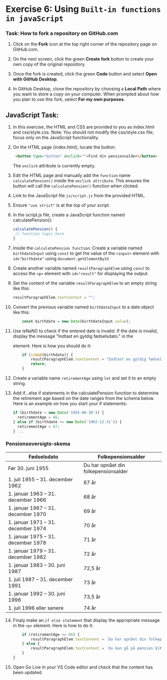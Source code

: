 # Exercise 6: Using `Built-in functions in javaScript`


### Task: How to fork a repository on GitHub.com

1. Click on the **Fork** icon at the top right corner of the repository page on GitHub.com.

2. On the next screen, click the green **Create fork** button to create your own copy of the original repository.

3. Once the fork is created, click the green **Code** button and select **Open with GitHub Desktop**.

4. In GitHub Desktop, clone the repository by choosing a **Local Path** where you want to store a copy on your computer. When prompted about how you plan to use this fork, select **For my own purposes**.


## JavaScript Task:

1. In this exercise, the HTML and CSS are provided to you as index.html and css/style.css.
Note: You should not modify the css/style.css file; focus only on the JavaScript functionality.


2. On the HTML page (index.html), locate the button:
   ```html
    <button type="button" onclick="">Find din pensionsalder</button>
   ```
   The `onclick` attribute is currently empty.

3. Edit the HTML page and manually add the `function` name `calculatePension()` inside the `onclick attribute`.
This ensures the button will call the `calculatePension()` function when clicked. 

4. Link to the JavaScript file `js/script.js` from the provided HTML.

5. Ensure `"use strict"` is at the top of your script.

6. In the script.js file, create a JavaScript function named calculatePension():
   ```javaScript
   calculatePension() {
    // function logic here
   }
   ``` 

7. Inside the `calculatePension function`:
Create a variable named `birthdateInput` using `const` to get the value of the `<input>` element with `id="birthdate"` using `document.getElementById`

8. Create another variable named `resultParagraphElem` using `const` to access the `<p>` element with `id="result"` for displaying the output.

9. Set the content of the variable `resultParagraphElem` to an empty string like this:
    ```javaScript
    resultParagraphElem.textContent = "";
    ```
10. Convert the previous variable named `birthdateInput` to a date object like this:
    ```javaScript
        const birthdate = new Date(birthdateInput.value);
    ```

11. Use isNaN() to check if the entered date is invalid.
If the date is invalid, display the message "Indtast en gyldig fødselsdato." in the <p> element. Here is how you should do it:
    ```javaScript
        if (isNaN(birthdate)) {
            resultParagraphElem.textContent = "Indtast en gyldig fødselsdato.";
            return;
        }
    ```

12. Create a variable name `retirementAge` using `let` and set it to an empty string.

13. Add if...else if statements in the calculatePension function to determine the retirement age based on the date ranges from the schema below.
Here is an example on how you start your if statements:
    ```javaScript
    if (birthdate < new Date('1955-06-30')) {
      retirementAge = 66;
    } else if (birthdate <= new Date('1962-12-31')) {
      retirementAge = 67;
    } ...
    ```


### Pensionsoversigts-skema

| Fødselsdato                        | Folkepensionsalder |
|------------------------------------|--------------------|
| Før 30. juni 1955                  | Du har opnået din folkepensionsalder |
| 1. juli 1955 – 31. december 1962   | 67 år              |
| 1. januar 1963 – 31. december 1966 | 68 år              |
| 1. januar 1967 – 31. december 1970 | 69 år              |
| 1. januar 1971 – 31. december 1974 | 70 år              |
| 1. januar 1975 – 31. december 1978 | 71 år              |
| 1. januar 1979 – 31. december 1982 | 72 år              |
| 1. januar 1983 – 30. juni 1987     | 72,5 år            |
| 1. juli 1987 – 31. december 1991   | 73 år              |
| 1. januar 1992 – 30. juni 1996     | 73,5 år            |
| 1. juli 1996 eller senere          | 74 år              |



14. Finaly make an `if else statement` that display the appropriate message in the `<p>` element. Here is how to do it:
    ```javaScript 
        if (retirementAge <= 66) {
            resultParagraphElem.textContent = `Du har opnået din folkepensionsalder.`;
        } else {
            resultParagraphElem.textContent = `Du kan gå på pension ${retirementAge} år.`;
        }
    }
    ```

15. Open Go Live in your VS Code editor and check that the content has been updated. 

